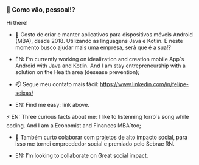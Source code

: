 ###  👋 Como vão, pessoal!?
Hi there!

- 🔭 Gosto de criar e manter aplicativos para dispositivos móveis Android (MBA), desde 2018. Utilizando as linguagens Java e Kotlin.
E neste momento busco ajudar mais uma empresa, será que é a sua!?

* EN: I’m currently working on idealization and creation mobile App´s Android with Java and Kotlin. And I am stay entrepreneurship with a solution on the Health area (desease prevention);

- 📫 Segue meu contato mais fácil: https://www.linkedin.com/in/felipe-seixas/ 
* EN: Find me easy: link above.

⚡ EN: Three curious facts about me: I like to listenning forró´s song while coding. And I am a Economist and Finances MBA´too;

- 👯 Também curto colaborar com projetos de alto impacto social, para isso me tornei empreededor social e premiado pelo Sebrae RN.
* EN: I’m looking to collaborate on Great social impact.
